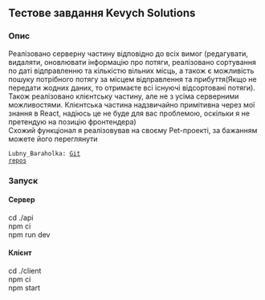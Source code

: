 ## Тестове завдання Kevych Solutions

### Опис
Реалізовано серверну частину відповідно до всіх вимог (редагувати, видаляти, оновлювати інформацію про потяги, 
реалізовано сортування по даті відправленню та кількістю вільних місць, а також є можливість пошуку потрібного
потягу за місцем відправлення та прибуття(Якщо не передати жодних даних, то отримаєте всі існуючі відсортовані потяги). 
Також реалізовано клієнтську  частину, але не з усіма серверними можливостями. Клієнтська частина надзвичайно примітивна 
через мої знання в React, надіюсь це не буде для вас проблемою, оскільки я не претендую на позицію фронтендера)<br>
Схожий функціонал я реалізовував на своєму Pet-проекті, за бажанням можетe його переглянути<br>
<code> Lubny_Baraholka: [Git repos](https://github.com/Gavazadd/Project_Lubny_Baraholka)</code><br>

### Запуск

#### Сервер
cd ./api<br>
npm ci<br>
npm run dev<br>
#### Клієнт
cd ./client<br>
npm ci<br>
npm start<br>
